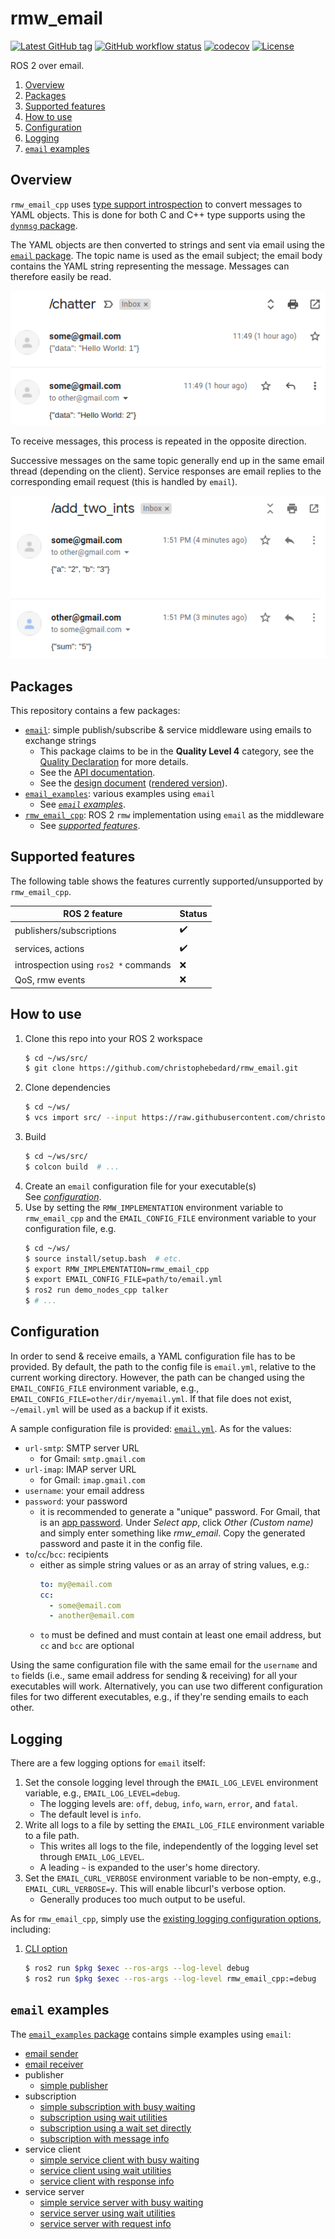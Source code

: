 # rmw_email

[![Latest GitHub tag](https://img.shields.io/github/v/tag/christophebedard/rmw_email?sort=semver&label=v)](https://github.com/christophebedard/rmw_email/tags)
[![GitHub workflow status](https://github.com/christophebedard/rmw_email/workflows/Test/badge.svg)](https://github.com/christophebedard/rmw_email/actions)
[![codecov](https://codecov.io/gh/christophebedard/rmw_email/branch/master/graph/badge.svg?token=20FSAUKMDB)](https://codecov.io/gh/christophebedard/rmw_email)
[![License](https://img.shields.io/github/license/christophebedard/rmw_email)](https://github.com/christophebedard/rmw_email/blob/master/LICENSE)

ROS 2 over email.

1. [Overview](#overview)
1. [Packages](#packages)
1. [Supported features](#supported-features)
1. [How to use](#how-to-use)
1. [Configuration](#configuration)
1. [Logging](#logging)
1. [`email` examples](#email-examples)

## Overview

`rmw_email_cpp` uses [type support introspection](https://docs.ros.org/en/rolling/Concepts/About-Internal-Interfaces.html#dynamic-type-support) to convert messages to YAML objects.
This is done for both C and C++ type supports using the [`dynmsg` package](https://github.com/christophebedard/dynamic_message_introspection/tree/feature).

The YAML objects are then converted to strings and sent via email using the [`email` package](#packages).
The topic name is used as the email subject; the email body contains the YAML string representing the message.
Messages can therefore easily be read.

<p align="center">
   <img src="./rmw_email_cpp/img/example_pub_sub.png" alt="example of resulting emails after two 'hello world' messages on the '/chatter' topic">
</p>

To receive messages, this process is repeated in the opposite direction.

Successive messages on the same topic generally end up in the same email thread (depending on the client).
Service responses are email replies to the corresponding email request (this is handled by `email`).

<p align="center">
   <img src="./rmw_email_cpp/img/example_service.png" alt="example of resulting emails for a service request and then response">
</p>

## Packages

This repository contains a few packages:

* [`email`](./email/): simple publish/subscribe & service middleware using emails to exchange strings
   * This package claims to be in the **Quality Level 4** category, see the [Quality Declaration](./email/QUALITY_DECLARATION.md) for more details.
   * See the [API documentation](https://christophebedard.com/rmw_email/api/email/).
   * See the [design document](./email/doc/design.md) ([rendered version](https://christophebedard.com/rmw_email/design/email/)).
* [`email_examples`](./email_examples/): various examples using `email`
   * See [*`email` examples*](#email-examples).
* [`rmw_email_cpp`](./rmw_email_cpp/): ROS 2 `rmw` implementation using `email` as the middleware
   * See [*supported features*](#supported-features).

## Supported features

The following table shows the features currently supported/unsupported by `rmw_email_cpp`.

| ROS 2 feature | Status |
|---------------|--------|
| publishers/subscriptions | :heavy_check_mark: |
| services, actions | :heavy_check_mark: |
| introspection using `ros2 *` commands | :x: |
| QoS, rmw events | :x: |

## How to use

1. Clone this repo into your ROS 2 workspace
   ```sh
   $ cd ~/ws/src/
   $ git clone https://github.com/christophebedard/rmw_email.git
   ```
1. Clone dependencies
   ```sh
   $ cd ~/ws/
   $ vcs import src/ --input https://raw.githubusercontent.com/christophebedard/rmw_email/master/dependencies.repos
   ```
1. Build
   ```sh
   $ cd ~/ws/src/
   $ colcon build  # ...
   ```
1. Create an `email` configuration file for your executable(s)  
   See [*configuration*](#configuration).
1. Use by setting the `RMW_IMPLEMENTATION` environment variable to `rmw_email_cpp` and the `EMAIL_CONFIG_FILE` environment variable to your configuration file, e.g.
   ```sh
   $ cd ~/ws/
   $ source install/setup.bash  # etc.
   $ export RMW_IMPLEMENTATION=rmw_email_cpp
   $ export EMAIL_CONFIG_FILE=path/to/email.yml
   $ ros2 run demo_nodes_cpp talker
   $ # ...
   ```

## Configuration

In order to send & receive emails, a YAML configuration file has to be provided.
By default, the path to the config file is `email.yml`, relative to the current working directory.
However, the path can be changed using the `EMAIL_CONFIG_FILE` environment variable, e.g., `EMAIL_CONFIG_FILE=other/dir/myemail.yml`.
If that file does not exist, `~/email.yml` will be used as a backup if it exists.

A sample configuration file is provided: [`email.yml`](./email/email.yml).
As for the values:

   * `url-smtp`: SMTP server URL
      * for Gmail: `smtp.gmail.com`
   * `url-imap`: IMAP server URL
      * for Gmail: `imap.gmail.com`
   * `username`: your email address
   * `password`: your password
      * it is recommended to generate a "unique" password. For Gmail, that is an [app password](https://myaccount.google.com/apppasswords). Under *Select app*, click *Other (Custom name)* and simply enter something like *rmw_email*. Copy the generated password and paste it in the config file.
   * `to`/`cc`/`bcc`: recipients
      * either as simple string values or as an array of string values, e.g.:
         ```yaml
         to: my@email.com
         cc:
           - some@email.com
           - another@email.com
         ```
      * `to` must be defined and must contain at least one email address, but `cc` and `bcc` are optional

Using the same configuration file with the same email for the `username` and `to` fields (i.e., same email address for sending & receiving) for all your executables will work.
Alternatively, you can use two different configuration files for two different executables, e.g., if they're sending emails to each other.

## Logging

There are a few logging options for `email` itself:

1. Set the console logging level through the `EMAIL_LOG_LEVEL` environment variable, e.g., `EMAIL_LOG_LEVEL=debug`.
   * The logging levels are: `off`, `debug`, `info`, `warn`, `error`, and `fatal`.
   * The default level is `info`.
1. Write all logs to a file by setting the `EMAIL_LOG_FILE` environment variable to a file path.
   * This writes all logs to the file, independently of the logging level set through `EMAIL_LOG_LEVEL`.
   * A leading `~` is expanded to the user's home directory.
1. Set the `EMAIL_CURL_VERBOSE` environment variable to be non-empty, e.g., `EMAIL_CURL_VERBOSE=y`. This will enable libcurl's verbose option.
   * Generally produces too much output to be useful.

As for `rmw_email_cpp`, simply use the [existing logging configuration options](https://docs.ros.org/en/rolling/Tutorials/Logging-and-logger-configuration.html), including:

1. [CLI option](https://docs.ros.org/en/rolling/Tutorials/Logging-and-logger-configuration.html#logger-level-configuration-command-line)
   ```sh
   $ ros2 run $pkg $exec --ros-args --log-level debug
   $ ros2 run $pkg $exec --ros-args --log-level rmw_email_cpp:=debug
   ```

## `email` examples

The [`email_examples` package](./email_examples/) contains simple examples using `email`:

* [email sender](./email_examples/src/send.cpp)
* [email receiver](./email_examples/src/receive.cpp)
* publisher
   * [simple publisher](./email_examples/src/pub.cpp)
* subscription
   * [simple subscription with busy waiting](./email_examples/src/sub.cpp)
   * [subscription using wait utilities](./email_examples/src/sub_wait.cpp)
   * [subscription using a wait set directly](./email_examples/src/sub_wait_set.cpp)
   * [subscription with message info](./email_examples/src/sub_wait_message_info.cpp)
* service client
   * [simple service client with busy waiting](./email_examples/src/service_client.cpp)
   * [service client using wait utilities](./email_examples/src/service_client_wait.cpp)
   * [service client with response info](./email_examples/src/service_client_wait_service_info.cpp)
* service server
   * [simple service server with busy waiting](./email_examples/src/service_server.cpp)
   * [service server using wait utilities](./email_examples/src/service_server_wait.cpp)
   * [service server with request info](./email_examples/src/service_server_wait_service_info.cpp)
